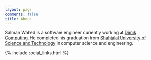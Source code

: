 ```yaml
---
layout: page
comments: false
title: About
---
```


Salman Wahed is a software engineer currently working at [Dimik Computing](http://dimikcomputing.com). He completed his graduation from [Shahjalal University
of Science and Technology](http://www.sust.edu/) in computer science and engineering.

{% include social_links.html %}
